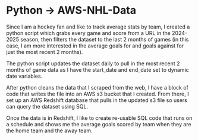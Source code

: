 # Python -> AWS-NHL-Data
Since I am a hockey fan and like to track average stats by team, 
I created a python script which grabs every game and score from a URL in the 2024-2025 season,
then filters the dataset to the last 2 months of games (in this case, I am more interested in the average goals for and goals against for just the most recent 2 months).

The python script updates the dataset daily to pull in the most recent 2 months of game data as I have the start_date and end_date set to dynamic date variables.

After python cleans the data that I scraped from the web, I have a block of code that writes the file into an AWS s3 bucket that I created.
From there, I set up an AWS Redshift database that pulls in the updated s3 file so users can query the dataset using SQL.

Once the data is in Redshift, I like to create re-usable SQL code that runs on a schedule and shows me the average goals scored by team when they are the home team and the away team.
